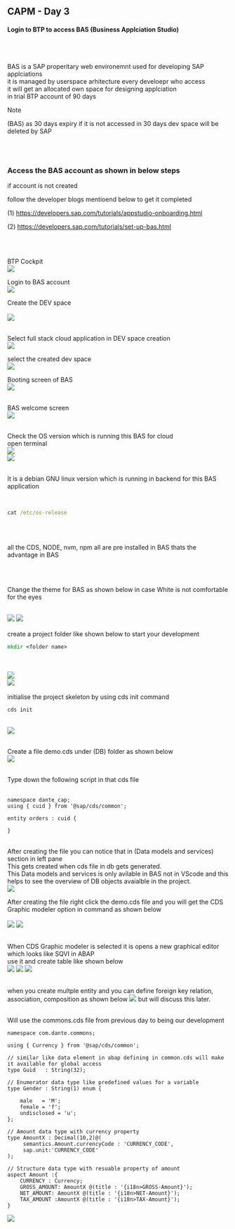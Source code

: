 ## CAPM - Day 3

#### Login to BTP to access BAS (Business Applciation Studio)

</br>
</br>

BAS is a SAP properitary web environemnt used for developing SAP applciations 
</br>it is managed by userspace arhitecture every develoepr who access 
</br>it will get an allocated own space for designing applciation
</br>in trial BTP account of 90 days 
</br>

> [!NOTE]
> (BAS) as 30 days expiry if it is not accessed in 30 days dev space will be deleted by SAP 
 
</br>
</br>

### Access the BAS account as shown in below steps 

if account is not created 

follow the developer blogs mentioend below to get it completed 

(1) https://developers.sap.com/tutorials/appstudio-onboarding.html

(2) https://developers.sap.com/tutorials/set-up-bas.html  

</br>
</br>


BTP Cockpit 
</br>
   <img src="./files/capmd3-1.png" >
</br>

Login to BAS account 
</br>
   <img src="./files/capmd3-2.png" >
</br>

Create the DEV space  
</br>
   <img src="./files/capmd3-3.png" >   
</br>

 Select full stack cloud application in DEV space creation 
</br>
   <img src="./files/capmd3-4.png" >
</br>

select the created dev space
</br>
   <img src="./files/capmd3-5.png" >
</br>

Booting screen of BAS 
</br>
   <img src="./files/capmd3-6.png" >   
</br>

BAS welcome screen 
</br>
   <img src="./files/capmd3-7.png" >  
</br>

Check the OS version which is running this BAS for cloud 
</br>
open terminal 
</br>
   <img src="./files/capmd3-8.png" >  
   <img src="./files/capmd3-9.png" >  
</br>

It is a debian GNU linux version which is running in backend for this BAS application 

</br>

```bat
cat /etc/os-release
```

</br>
</br>

all the CDS, NODE, nvm, npm all are pre installed in BAS thats the advantage in BAS 

</br>
</br>

Change the theme for BAS as shown below in case White is not comfortable for the eyes 

</br>

<img src="./files/capmd3-10.png" >
<img src="./files/capmd3-11.png" >

</br>
</br>
create a project folder like shown below to start your development 
</br>

```bat
mkdir <folder name>
```
</br>
</br>
<img src="./files/capmd3-12.png" >
</br>
<img src="./files/capmd3-13.png" >
</br>
</br>
initialise the project skeleton by using cds init command 
</br>

```bat
cds init
```
</br>
<img src="./files/capmd3-14.png" >
</br>
</br>

Create a file demo.cds under (DB) folder as shown below
</br>
<img src="./files/capmd3-15.png" >
</br>
</br>

Type down the following script in that cds file 
</br>
</br>

```cds
namespace dante_cap;
using { cuid } from '@sap/cds/common';

entity orders : cuid {

}
```
</br>
After creating the file you can notice that in (Data models and services) section in left pane
</br>
This gets created when cds file in db gets generated.
</br>
This Data models and services is only avilable in BAS not in VScode and this helps to see the overview of DB objects avaialble in the project.
</br>
<img src="./files/capmd3-18.png" >
</br>

After creating the file right click the demo.cds file and you will get the CDS Graphic modeler option in command as shown below
</br>
</br>
<img src="./files/capmd3-16.png" >
<img src="./files/capmd3-17.png" >
</br>
</br>

When CDS Graphic modeler is selected it is opens a new graphical editor which looks like SQVI in ABAP 
</br>
use it and create table like shown below 
</br>
<img src="./files/capmd3-19.png" >
<img src="./files/capmd3-20.png" >
<img src="./files/capmd3-21.png" >
</br>
</br>

when you create multple entity and you can define foreign key relation, association, composition as shown below 
<img src="./files/capmd3-22.png" >
but will discuss this later.
</br>
</br>

Will use the commons.cds file from previous day to being our development
</br>

```cds
namespace com.dante.commons;

using { Currency } from '@sap/cds/common';

// similar like data element in abap defining in common.cds will make it available for global access
type Guid   : String(32);

// Enumerator data type like predefined values for a variable 
type Gender : String(1) enum {

    male   = 'M';
    female = 'f';
    undisclosed = 'u';
};

// Amount data type with currency property 
type AmountX : Decimal(10,2)@(
     semantics.Amount.currencyCode : 'CURRENCY_CODE',
     sap.unit:'CURRENCY_CODE'
);

// Structure data type with resuable property of amount 
aspect Amount :{
    CURRENCY : Currency;
    GROSS_AMOUNT: AmountX @(title : '{i18n>GROSS-Amount}');
    NET_AMOUNT: AmountX @(title : '{i18n>NET-Amount}');
    TAX_AMOUNT :AmountX @(title : '{i18n>TAX-Amount}');
}
```
<img src="./files/capmd3-23.png" >
</br>
</br>

</br>
</br>

</br>
</br>

</br>
</br>


</br>
</br>
</br>
</br>
</br>
</br>
</br>
</br>
</br>
</br>
</br>
